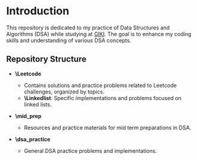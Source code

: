 # Introduction

This repository is dedicated to my practice of Data Structures and Algorithms (DSA) while studying at [GIKI](https://giki.edu.pk/). The goal is to enhance my coding skills and understanding of various DSA concepts.

## Repository Structure

- **\Leetcode**
  - Contains solutions and practice problems related to Leetcode challenges, organized by topics.
  - **\Linkedlist**: Specific implementations and problems focused on linked lists.

- **\mid_prep**
  - Resources and practice materials for mid term preparations in DSA.

- **\dsa_practice**
  - General DSA practice problems and implementations.

